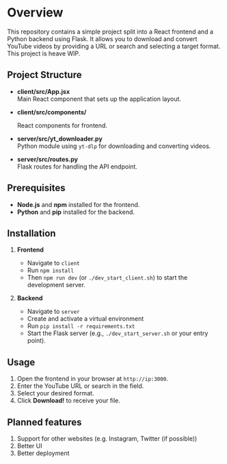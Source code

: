 # Overview

This repository contains a simple project split into a React frontend and a Python backend using Flask. It allows you to download and convert YouTube videos by providing a URL or search and selecting a target format.
This project is heave WIP.

## Project Structure

- **client/src/App.jsx**  
  Main React component that sets up the application layout.

- **client/src/components/**

  React components for frontend.

- **server/src/yt_downloader.py**  
  Python module using `yt-dlp` for downloading and converting videos.

- **server/src/routes.py**  
  Flask routes for handling the API endpoint.

## Prerequisites

- **Node.js** and **npm** installed for the frontend.
- **Python**  and **pip** installed for the backend.

## Installation

1. **Frontend**  
   - Navigate to `client`  
   - Run `npm install`  
   - Then `npm run dev` (or `./dev_start_client.sh`) to start the development server.

2. **Backend**  
   - Navigate to `server`  
   - Create and activate a virtual environment  
   - Run `pip install -r requirements.txt`  
   - Start the Flask server (e.g., `./dev_start_server.sh` or your entry point).

## Usage

1. Open the frontend in your browser at `http://ip:3000`.
2. Enter the YouTube URL or search  in the field.
3. Select your desired format.
4. Click **Download!** to receive your file.

## Planned features

1. Support for other websites (e.g. Instagram, Twitter (if possible))
2. Better UI
3. Better deployment